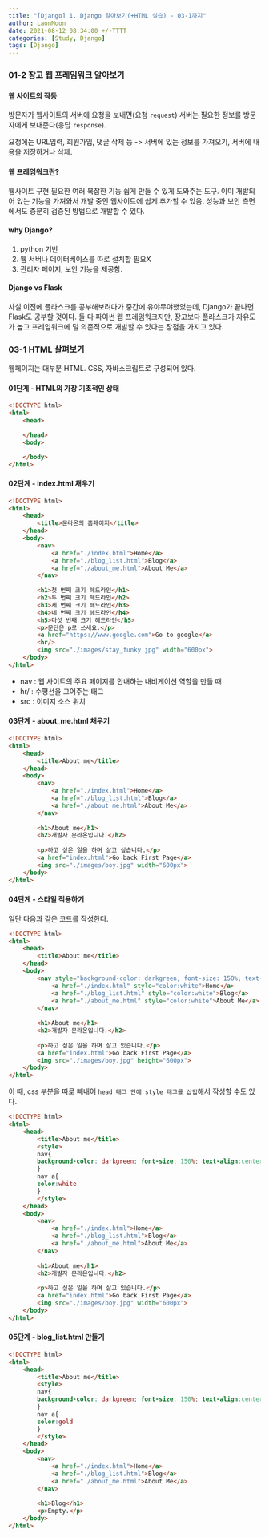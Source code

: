 ```yaml
---
title: "[Django] 1. Django 알아보기(+HTML 실습) - 03-1까지"
author: LaonMoon
date: 2021-08-12 08:34:00 +/-TTTT
categories: [Study, Django]
tags: [Django]
---
```


### 01-2 장고 웹 프레임워크 알아보기

#### 웹 사이트의 작동
방문자가 웹사이트의 서버에 요청을 보내면(요청 `request`) 서버는 필요한 정보를 방문자에게 보내준다(응답 `response`).

요청에는 URL입력, 회원가입, 댓글 삭제 등 -> 서버에 있는 정보를 가져오기, 서버에 내용을 저장하거나 삭제.

#### 웹 프레임워크란?
웹사이트 구현 필요한 여러 복잡한 기능 쉽게 만들 수 있게 도와주는 도구. 이미 개발되어 있는 기능을 가져와서 개발 중인 웹사이트에 쉽게 추가할 수 있음. 성능과 보안 측면에서도 충분히 검증된 방법으로 개발할 수 있다.

#### why Django?
1. python 기반
2. 웹 서버나 데이터베이스를 따로 설치할 필요X
3. 관리자 페이지, 보안 기능을 제공함.

#### Django vs Flask
사실 이전에 플라스크를 공부해보려다가 중간에 유야무야했었는데, Django가 끝나면 Flask도 공부할 것이다. 둘 다 파이썬 웹 프레임워크지만, 장고보다 플라스크가 자유도가 높고 프레임워크에 덜 의존적으로 개발할 수 있다는 장점을 가지고 있다.

### 03-1 HTML 살펴보기
웹페이지는 대부분 HTML. CSS, 자바스크립트로 구성되어 있다.

#### 01단계 -  HTML의 가장 기초적인 상태
```html
<!DOCTYPE html>
<html>
    <head>

    </head>
    <body>

    </body>
</html>
```

#### 02단계 - index.html 채우기
```html
<!DOCTYPE html>
<html>
    <head>
		<title>문라온의 홈페이지</title>
    </head>
    <body>
		<nav>
			<a href="./index.html">Home</a>
			<a href="./blog_list.html">Blog</a>
			<a href="./about_me.html">About Me</a>
		</nav>
		
		<h1>첫 번째 크기 헤드라인</h1>
		<h2>두 번째 크기 헤드라인</h2>
		<h3>세 번째 크기 헤드라인</h3>
		<h4>네 번째 크기 헤드라인</h4>
		<h5>다섯 번째 크기 헤드라인</h5>
		<p>문단은 p로 쓰세요.</p>
		<a href="https://www.google.com">Go to google</a>
		<hr/>
		<img src="./images/stay_funky.jpg" width="600px">
    </body>
</html>
```
* nav : 웹 사이트의 주요 페이지를 안내하는 내비게이션 역할을 만들 때
* hr/ : 수평선을 그어주는 태그
* src : 이미지 소스 위치

#### 03단계 - about_me.html 채우기
```html
<!DOCTYPE html>
<html>
    <head>
		<title>About me</title>
    </head>
    <body>
		<nav>
			<a href="./index.html">Home</a>
			<a href="./blog_list.html">Blog</a>
			<a href="./about_me.html">About Me</a>
		</nav>
		
		<h1>About me</h1>
		<h2>개발자 문라온입니다.</h2>
		
		<p>하고 싶은 일을 하며 살고 싶습니다.</p>
		<a href="index.html">Go back First Page</a>
		<img src="./images/boy.jpg" width="600px">
    </body>
</html>
```

#### 04단계 - 스타일 적용하기
일단 다음과 같은 코드를 작성한다.
```html
<!DOCTYPE html>
<html>
    <head>
		<title>About me</title>
    </head>
    <body>
		<nav style="background-color: darkgreen; font-size: 150%; text-align:center">
			<a href="./index.html" style="color:white">Home</a>
			<a href="./blog_list.html" style="color:white">Blog</a>
			<a href="./about_me.html" style="color:white">About Me</a>
		</nav>
		
		<h1>About me</h1>
		<h2>개발자 문라온입니다.</h2>
		
		<p>하고 싶은 일을 하며 살고 있습니다.</p>
		<a href="index.html">Go back First Page</a>
		<img src="./images/boy.jpg" height="600px">
    </body>
</html>
```

이 때, css 부분을 따로 빼내어 `head 태그 안에 style 태그를 삽입`해서 작성할 수도 있다.

```html
<!DOCTYPE html>
<html>
    <head>
		<title>About me</title>
		<style>
		nav{
		background-color: darkgreen; font-size: 150%; text-align:center
		}
		nav a{
		color:white
		}
		</style>
    </head>
    <body>
		<nav>
			<a href="./index.html">Home</a>
			<a href="./blog_list.html">Blog</a>
			<a href="./about_me.html">About Me</a>
		</nav>
		
		<h1>About me</h1>
		<h2>개발자 문라온입니다.</h2>
		
		<p>하고 싶은 일을 하며 살고 있습니다.</p>
		<a href="index.html">Go back First Page</a>
		<img src="./images/boy.jpg" width="600px">
    </body>
</html>
```
#### 05단계 - blog_list.html 만들기
```html
<!DOCTYPE html>
<html>
    <head>
		<title>About me</title>
		<style>
		nav{
		background-color: darkgreen; font-size: 150%; text-align:center
		}
		nav a{
		color:gold
		}
		</style>
    </head>
    <body>
		<nav>
			<a href="./index.html">Home</a>
			<a href="./blog_list.html">Blog</a>
			<a href="./about_me.html">About Me</a>
		</nav>
		
		<h1>Blog</h1>
		<p>Empty.</p>
    </body>
</html>
```

